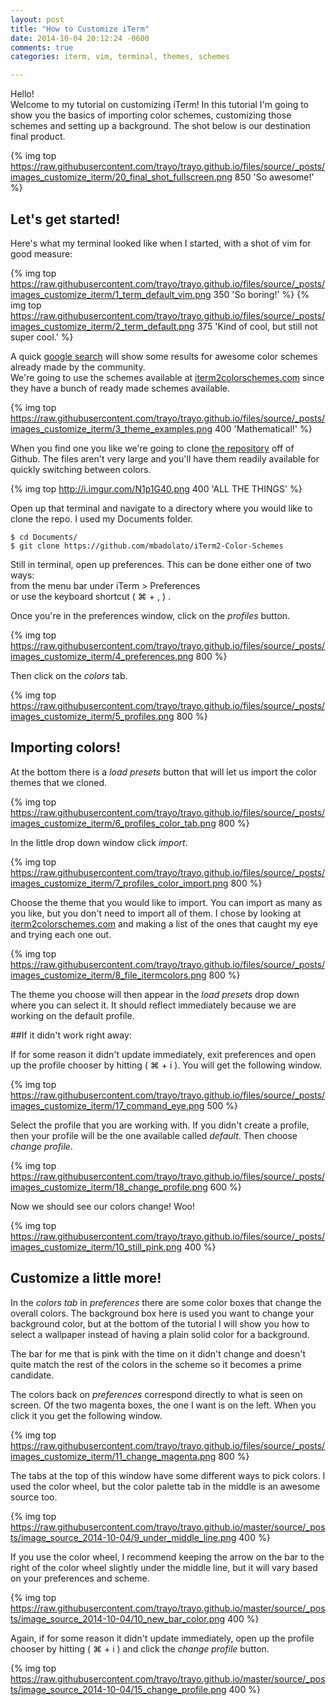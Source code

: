 ```yaml
---
layout: post
title: "How to Customize iTerm"
date: 2014-10-04 20:12:24 -0600
comments: true
categories: iterm, vim, terminal, themes, schemes

---
```


Hello!  
Welcome to my tutorial on customizing iTerm!
In this tutorial I'm going to show you the basics of importing color schemes,
customizing those schemes and setting up a background. The shot below is our
destination final product.

{% img top https://raw.githubusercontent.com/trayo/trayo.github.io/files/source/_posts/images_customize_iterm/20_final_shot_fullscreen.png 850 'So awesome!' %}


## Let's get started!

Here's what my terminal looked like when I started, with a shot of vim for good measure:

{% img top https://raw.githubusercontent.com/trayo/trayo.github.io/files/source/_posts/images_customize_iterm/1_term_default_vim.png 350 'So boring!' %}
{% img top https://raw.githubusercontent.com/trayo/trayo.github.io/files/source/_posts/images_customize_iterm/2_term_default.png 375 'Kind of cool, but still not super cool.' %}


A quick [google search](http://goo.gl/Y1A32Q) will show some
results for awesome color schemes already made by the community.  
We're going to use the schemes available at [iterm2colorschemes.com](http://iterm2colorschemes.com/)
since they have a bunch of ready made schemes available.


{% img top https://raw.githubusercontent.com/trayo/trayo.github.io/files/source/_posts/images_customize_iterm/3_theme_examples.png 400 'Mathematical!' %}


When you find one you like we're going to clone
[the repository](https://github.com/mbadolato/iTerm2-Color-Schemes) off of Github. The files
aren't very large and you'll have them readily available for quickly switching between colors.


{% img top http://i.imgur.com/N1p1G40.png 400 'ALL THE THINGS' %}


Open up that terminal and navigate to a directory where you would like to clone the repo.
I used my Documents folder.


```
$ cd Documents/  
$ git clone https://github.com/mbadolato/iTerm2-Color-Schemes  
```


Still in terminal, open up preferences. This can be done either one of two ways:  
from the menu bar under iTerm > Preferences  
or use the keyboard shortcut ( ⌘ + , ) .


Once you're in the preferences window, click on the *profiles* button.


{% img top https://raw.githubusercontent.com/trayo/trayo.github.io/files/source/_posts/images_customize_iterm/4_preferences.png 800 %}


Then click on the *colors* tab.


{% img top https://raw.githubusercontent.com/trayo/trayo.github.io/files/source/_posts/images_customize_iterm/5_profiles.png 800 %}


## Importing colors!


At the bottom there is a *load presets* button that will let us import the color themes
that we cloned.


{% img top https://raw.githubusercontent.com/trayo/trayo.github.io/files/source/_posts/images_customize_iterm/6_profiles_color_tab.png 800 %}


In the little drop down window click *import*.


{% img top https://raw.githubusercontent.com/trayo/trayo.github.io/files/source/_posts/images_customize_iterm/7_profiles_color_import.png 800 %}


Choose the theme that you would like to import. You can import as
many as you like, but you don't need to import all of them. I chose by looking at
[iterm2colorschemes.com](http://iterm2colorschemes.com/) and making a list of the
ones that caught my eye and trying each one out.


{% img top https://raw.githubusercontent.com/trayo/trayo.github.io/files/source/_posts/images_customize_iterm/8_file_itermcolors.png 800 %}


The theme you choose will then appear in the *load presets* drop down where you can select it.
It should reflect immediately because we are working on the default profile.


##If it didn't work right away:


If for some reason it didn't update immediately, exit preferences and open up the profile
chooser by hitting ( ⌘ + i ). You will get the following window.  


{% img top https://raw.githubusercontent.com/trayo/trayo.github.io/files/source/_posts/images_customize_iterm/17_command_eye.png 500 %}


Select the profile that you are working with. If you didn't create a profile, then your
profile will be the one available called *default*. Then choose *change profile*.


{% img top https://raw.githubusercontent.com/trayo/trayo.github.io/files/source/_posts/images_customize_iterm/18_change_profile.png 600 %}


Now we should see our colors change! Woo!


{% img top https://raw.githubusercontent.com/trayo/trayo.github.io/files/source/_posts/images_customize_iterm/10_still_pink.png 400 %}


## Customize a little more!


In the *colors tab* in *preferences* there are some color boxes that change the overall
colors. The background box here is used you want to change your background color, but at the
bottom of the tutorial I will show you how to select a wallpaper instead of having a
plain solid color for a background.  


The bar for me that is pink with the time on it didn't change and doesn't quite match the rest
of the colors in the scheme so it becomes a prime candidate.  


The colors back on *preferences* correspond directly to what is seen on screen.
Of the two magenta boxes, the one I want is on the left. When you click it you get the following
window.


{% img top https://raw.githubusercontent.com/trayo/trayo.github.io/files/source/_posts/images_customize_iterm/11_change_magenta.png 800 %}


The tabs at the top of this window have some different ways to pick colors. I used the
color wheel, but the color palette tab in the middle is an awesome source too.  


{% img top https://raw.githubusercontent.com/trayo/trayo.github.io/master/source/_posts/image_source_2014-10-04/9_under_middle_line.png 400 %}


If you use the color wheel, I recommend keeping the arrow on the bar to the right of the color
wheel slightly under the middle line, but it will vary based on your preferences and scheme.


{% img top https://raw.githubusercontent.com/trayo/trayo.github.io/master/source/_posts/image_source_2014-10-04/10_new_bar_color.png 400 %}


Again, if for some reason it didn't update immediately, open up the profile chooser by hitting
( ⌘ + i ) and click the *change profile* button.


{% img top https://raw.githubusercontent.com/trayo/trayo.github.io/master/source/_posts/image_source_2014-10-04/15_change_profile.png 400 %}
